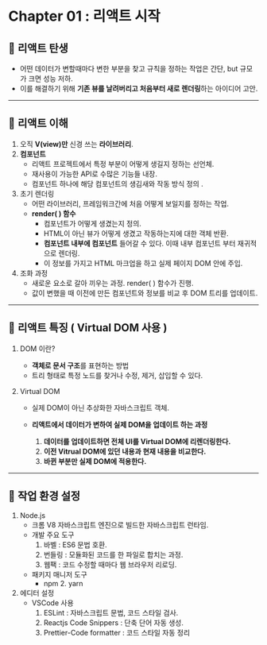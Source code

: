 # Chapter 01 : 리액트 시작

## 🎯 리액트 탄생

- 어떤 데이터가 변할때마다 변한 부분을 찾고 규칙을 정하는 작업은 간단, but 규모가 크면 성능 저하.
- 이를 해결하기 위해 **기존 뷰를 날려버리고 처음부터 새로 렌더링**하는 아이디어 고안.

---

## 🎯 리액트 이해

1. 오직 **V(view)만** 신경 쓰는 **라이브러리**.
2. **컴포넌트**
   - 리액트 프로젝트에서 특정 부분이 어떻게 생길지 정하는 선언체.
   - 재사용이 가능한 API로 수많은 기능들 내장.
   - 컴포넌트 하나에 해당 컴포넌트의 생김새와 작동 방식 정의 .
3. 초기 렌더링
   - 어떤 라이브러리, 프레임워크간에 처음 어떻게 보일지를 정하는 작업.
   - **render( ) 함수**
     - 컴포넌트가 어떻게 생겼는지 정의.
     - HTML이 아닌 뷰가 어떻게 생겼고 작동하는지에 대한 객체 반환.
     - **컴포넌트 내부에 컴포넌트** 들어갈 수 있다. 이때 내부 컴포넌트 부터 재귀적으로 렌더링.
     - 이 정보를 가지고 HTML 마크업을 하고 실제 페이지 DOM 안에 주입.
4. 조화 과정
   - 새로운 요소로 갈아 끼우는 과정. render( ) 함수가 진행.
   - 값이 변했을 때 이전에 만든 컴포넌트와 정보를 비교 후 DOM 트리를 업데이트.

---

## 🎯 리액트 특징 ( Virtual DOM 사용 )

1. DOM 이란?
   - **객체로 문서 구조**를 표현하는 방법
   - 트리 형태로 특정 노드를 찾거나 수정, 제거, 삽입할 수 있다.
2. Virtual DOM

   - 실제 DOM이 아닌 추상화한 자바스크립트 객체.
   - **리액트에서 데이터가 변하여 실제 DOM을 업데이트 하는 과정**

     1. **데이터를 업데이트하면 전체 UI를 Virtual DOM에 리렌더링한다.**
     2. **이전 Vitrual DOM에 있던 내용과 현재 내용을 비교한다.**
     3. **바뀐 부분만 실제 DOM에 적용한다.**

---

## 🎯 작업 환경 설정

1. Node.js
   - 크롬 V8 자바스크립트 엔진으로 빌드한 자바스크립트 런타임.
   - 개발 주요 도구
     1. 바벨 : ES6 문법 호환.
     2. 번들링 : 모듈화된 코드를 한 파일로 합치는 과정.
     3. 웹팩 : 코드 수정할 때마다 웹 브라우저 리로딩.
   - 패키지 매니저 도구
     - npm 2. yarn
2. 에디터 설정
   - VSCode 사용
     1. ESLint : 자바스크립트 문법, 코드 스타일 검사.
     2. Reactjs Code Snippers : 단축 단어 자동 생성.
     3. Prettier-Code formatter : 코드 스타일 자동 정리
